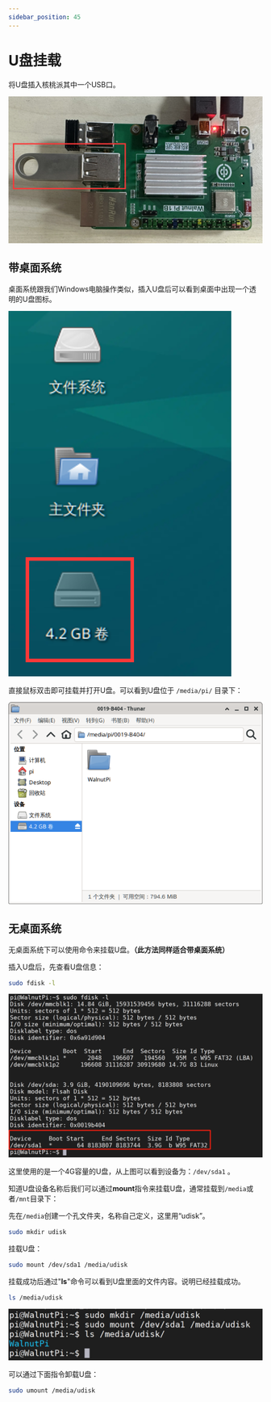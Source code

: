 ```yaml
---
sidebar_position: 45
---
```


# U盘挂载

将U盘插入核桃派其中一个USB口。

![usb_disk1](./img/usb_disk/usb_disk1.png)

## 带桌面系统

桌面系统跟我们Windows电脑操作类似，插入U盘后可以看到桌面中出现一个透明的U盘图标。

![usb_disk2](./img/usb_disk/usb_disk2.png)

直接鼠标双击即可挂载并打开U盘。可以看到U盘位于 `/media/pi/` 目录下：

![usb_disk3](./img/usb_disk/usb_disk3.png)

## 无桌面系统

无桌面系统下可以使用命令来挂载U盘。**（此方法同样适合带桌面系统）**

插入U盘后，先查看U盘信息：
```bash
sudo fdisk -l
```
![usb_disk4](./img/usb_disk/usb_disk4.png)

这里使用的是一个4G容量的U盘，从上图可以看到设备为：`/dev/sda1` 。

知道U盘设备名称后我们可以通过**mount**指令来挂载U盘，通常挂载到`/media`或者`/mnt`目录下：

先在`/media`创建一个孔文件夹，名称自己定义，这里用“udisk”。
```bash
sudo mkdir udisk
```

挂载U盘：
```bash
sudo mount /dev/sda1 /media/udisk
```

挂载成功后通过"**ls**"命令可以看到U盘里面的文件内容。说明已经挂载成功。
```bash
ls /media/udisk
```

![usb_disk5](./img/usb_disk/usb_disk5.png)

可以通过下面指令卸载U盘：
```bash
sudo umount /media/udisk
```